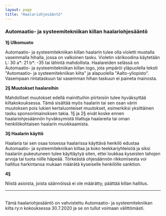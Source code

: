 ```yaml
---
layout: page
title: "Haalariohjesääntö"
---
```

### Automaatio- ja systeemitekniikan killan haalariohjesääntö

**1§ Ulkomuoto**

Automaatio- ja systeemitekniikan killan haalarin tulee olla violetti mustalla vasemmalla hihalla, jossa on valkoinen tasku. Violetin värikoodina käytetään L: 30 a\*: 21 b\*: -35 tai lähintä mahdollista. Haalareiden selässä on Automaatio- ja systeemitekniikan killan logo, jota ympäröi yläpuolella teksti "Automaatio- ja systeemitekniikan kilta" ja alapuolella "Aalto-yliopisto". Vasempaan rintataskuun tai vasemman hihan taskuun ei paineta mainosta.

**2§ Muutokset haalareihin**

Mahdolliset muutokset edellä mainittuihin piirteisiin tulee hyväksyttää kiltakokouksessa. Tämä sisältää myös haalarin tai sen osan värin muutoksen pois lukien kertaluonteiset muutokset, esimerkiksi yksittäinen tasku sponsorimainoksen takia. 1§ ja 2§ eivät koske ennen haalariohjesäännön hyväksymistä tilattuja haalareita tai oman henkilökohtaisen haalarin muokkaamista.

**3§ Haalarin käyttö**

Haalaria tai sen osaa toisessa haalarissa käyttävä henkilö edustaa Automaatio- ja systeemitekniikan kiltaa ja koko teekkariyhteisöä ja siksi haalariin pukeutuneen tulee käyttäytyä siten, ettei loukkaa kyseisten tahojen arvoja tai tuota niille häpeää. Törkeästä ohjesäännön rikkomisesta voi hallitus harkintansa mukaan määrätä kyseiselle henkilölle sanktion.

**4§**

Niistä asioista, joista säännöissä ei ole määrätty, päättää killan hallitus.

---
<br>
Tämä haalariohjesääntö on vahvistettu Automaatio- ja systeemitekniikan kilta ry:n kokouksessa 30.7.2020 ja se on tullut voimaan välittömästi.
